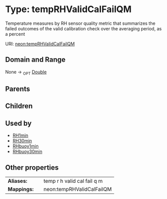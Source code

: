 
# Type: tempRHValidCalFailQM


Temperature measures by RH sensor quality metric that summarizes the failed outcomes of the valid calibration check over the averaging period, as a percent

URI: [neon:tempRHValidCalFailQM](https://data.neonscience.org/tempRHValidCalFailQM)


## Domain and Range

None ->  <sub>OPT</sub> [Double](types/Double.md)

## Parents


## Children


## Used by

 * [RH1min](RH1min.md)
 * [RH30min](RH30min.md)
 * [RHbuoy1min](RHbuoy1min.md)
 * [RHbuoy30min](RHbuoy30min.md)

## Other properties

|  |  |  |
| --- | --- | --- |
| **Aliases:** | | temp r h valid cal fail q m |
| **Mappings:** | | neon:tempRHValidCalFailQM |

